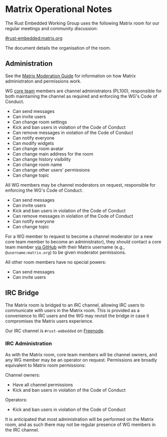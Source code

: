 # Matrix Operational Notes

The Rust Embedded Working Group uses the following Matrix room for our regular
meetings and community discussion:

[#rust-embedded:matrix.org](https://matrix.to/#/!BHcierreUuwCMxVqOf:matrix.org)

The document details the organisation of the room.

## Administration

See the [Matrix Moderation Guide](https://matrix.org/docs/guides/moderation)
for information on how Matrix administraton and permissions work.

WG [core team](https://github.com/orgs/rust-embedded/teams/core) members are
channel administrators (PL100), responsible for both maintaining the channel as
required and enforcing the WG's Code of Conduct.

* Can send messages
* Can invite users
* Can change room settings
* Kick and ban users in violation of the Code of Conduct
* Can remove messages in violation of the Code of Conduct
* Can notify everyone
* Can modify widgets
* Can change room avatar
* Can change main address for the room
* Can change history visibility
* Can change room name
* Can change other users' permissions
* Can change topic

All WG members may be channel moderators on request, responsible for enforcing
the WG's Code of Conduct.

* Can send messages
* Can invite users
* Kick and ban users in violation of the Code of Conduct
* Can remove messages in violation of the Code of Conduct
* Can notify everyone
* Can change topic

For a WG member to request to become a channel moderator (or a new core team
member to become an administrator), they should contact a core team member
[via GitHub](https://github.com/orgs/rust-embedded/teams/core) with their
Matrix username (e.g., `@username:matrix.org`) to be given moderator
permissions.

All other room members have no special powers:

* Can send messages
* Can invite users

## IRC Bridge

The Matrix room is bridged to an IRC channel, allowing IRC users to communicate
with users in the Matrix room. This is provided as a convenience to IRC users
and the WG may revisit the bridge in case it compromises the Matrix users experience.

Our IRC channel is `#rust-embedded` on [Freenode](https://freenode.net).

### IRC Administration

As with the Matrix room, core team members will be channel owners, and any WG
member may be an operator on request. Permissions are broadly equivalent to
Matrix room permissions:

Channel owners:
* Have all channel permissions
* Kick and ban users in violation of the Code of Conduct

Operators:
* Kick and ban users in violation of the Code of Conduct

It is anticipated that most administration will be performed on the Matrix
room, and as such there may not be regular presence of WG members in the IRC
channel.
